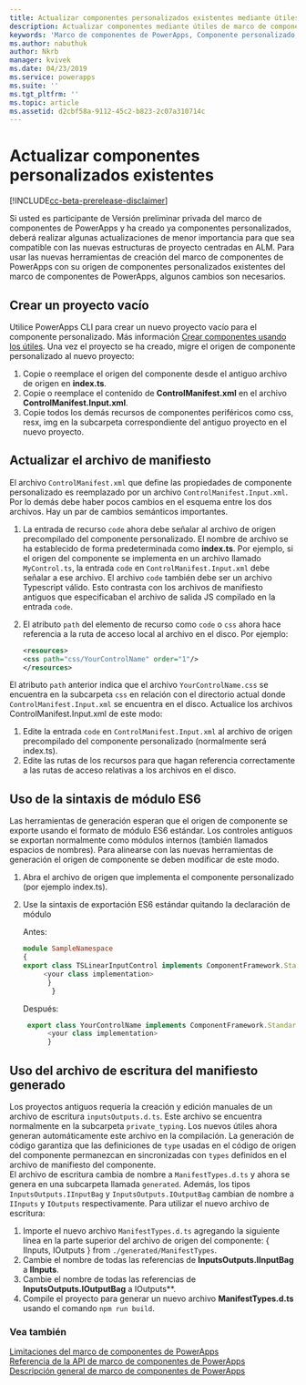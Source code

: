 ```yaml
---
title: Actualizar componentes personalizados existentes mediante útiles de marco de componentes de PowerApps| Microsoft Docs
description: Actualizar componentes mediante útiles de marco de componentes de PowerApps
keywords: 'Marco de componentes de PowerApps, Componente personalizado, Marco de componentes'
ms.author: nabuthuk
author: Nkrb
manager: kvivek
ms.date: 04/23/2019
ms.service: powerapps
ms.suite: ''
ms.tgt_pltfrm: ''
ms.topic: article
ms.assetid: d2cbf58a-9112-45c2-b823-2c07a310714c
---
```

# <a name="updating-existing-custom-components"></a>Actualizar componentes personalizados existentes 

[!INCLUDE[cc-beta-prerelease-disclaimer](../../includes/cc-beta-prerelease-disclaimer.md)]

Si usted es participante de Versión preliminar privada del marco de componentes de PowerApps y ha creado ya componentes personalizados, deberá realizar algunas actualizaciones de menor importancia para que sea compatible con las nuevas estructuras de proyecto centradas en ALM. Para usar las nuevas herramientas de creación del marco de componentes de PowerApps con su origen de componentes personalizados existentes del marco de componentes de PowerApps, algunos cambios son necesarios.

## <a name="creating-an-empty-project"></a>Crear un proyecto vacío

Utilice PowerApps CLI para crear un nuevo proyecto vacío para el componente personalizado. Más información [Crear componentes usando los útiles](create-custom-controls-using-pcf.md).
Una vez el proyecto se ha creado, migre el origen de componente personalizado al nuevo proyecto:

1. Copie o reemplace el origen del componente desde el antiguo archivo de origen en **index.ts**.
2. Copie o reemplace el contenido de **ControlManifest.xml** en el archivo **ControlManifest.Input.xml**.
3. Copie todos los demás recursos de componentes periféricos como css, resx, img en la subcarpeta correspondiente del antiguo proyecto en el nuevo proyecto.

## <a name="updating-manifest-file"></a>Actualizar el archivo de manifiesto

El archivo `ControlManifest.xml` que define las propiedades de componente personalizado es reemplazado por un archivo `ControlManifest.Input.xml`. Por lo demás debe haber pocos cambios en el esquema entre los dos archivos.
Hay un par de cambios semánticos importantes.

1. La entrada de recurso `code` ahora debe señalar al archivo de origen precompilado del componente personalizado. El nombre de archivo se ha establecido de forma predeterminada como **index.ts**.
Por ejemplo, si el origen del componente se implementa en un archivo llamado `MyControl.ts`, la entrada `code` en `ControlManifest.Input.xml` debe señalar a ese archivo. El archivo `code` también debe ser un archivo Typescript válido. Esto contrasta con los archivos de manifiesto antiguos que especificaban el archivo de salida JS compilado en la entrada `code`.
2. El atributo `path` del elemento de recurso como `code` o `css` ahora hace referencia a la ruta de acceso local al archivo en el disco. Por ejemplo:

    ```XML
   <resources>
    <css path="css/YourControlName" order="1"/>
    </resources>
    ```

El atributo `path` anterior indica que el archivo `YourControlName.css` se encuentra en la subcarpeta `css` en relación con el directorio actual donde `ControlManifest.Input.xml` se encuentra en el disco.
Actualice los archivos ControlManifest.Input.xml de este modo:

1. Edite la entrada `code` en `ControlManifest.Input.xml` al archivo de origen precompilado del componente personalizado (normalmente será index.ts).
2. Edite las rutas de los recursos para que hagan referencia correctamente a las rutas de acceso relativas a los archivos en el disco.

## <a name="using-es6-module-syntax"></a>Uso de la sintaxis de módulo ES6

Las herramientas de generación esperan que el origen de componente se exporte usando el formato de módulo ES6 estándar. Los controles antiguos se exportan normalmente como módulos internos (también llamados espacios de nombres). Para alinearse con las nuevas herramientas de generación el origen de componente se deben modificar de este modo.

1. Abra el archivo de origen que implementa el componente personalizado (por ejemplo index.ts).
2. Use la sintaxis de exportación ES6 estándar quitando la declaración de módulo

     Antes:
     ```TypeScript
     module SampleNamespace
     {
    export class TSLinearInputControl implements ComponentFramework.StandardControl<InputsOutputs.IInputBag, InputsOutputs.IOutputBag> {
          <your class implementation>
           }
            }
     
      ```
    Después:
    ```TypeScript
     export class YourControlName implements ComponentFramework.StandardControl<IInputs, IOutputs> { 
          <your class implementation>
          }
   ```

## <a name="using-generated-manifest-typing-file"></a>Uso del archivo de escritura del manifiesto generado

Los proyectos antiguos requería la creación y edición manuales de un archivo de escritura `inputsOutputs.d.ts`. Este archivo se encuentra normalmente en la subcarpeta `private_typing`. Los nuevos útiles ahora generan automáticamente este archivo en la compilación. La generación de código garantiza que las definiciones de `type` usadas en el código de origen del componente permanezcan en sincronizadas con `types` definidos en el archivo de manifiesto del componente.  
El archivo de escritura cambia de nombre a `ManifestTypes.d.ts` y ahora se genera en una subcarpeta llamada `generated`. Además, los tipos `InputsOutputs.IInputBag` y `InputsOutputs.IOutputBag` cambian de nombre a `IInputs` y `IOutputs` respectivamente.
Para utilizar el nuevo archivo de escritura:

1. Importe el nuevo archivo `ManifestTypes.d.ts` agregando la siguiente línea en la parte superior del archivo de origen del componente: { IInputs, IOutputs } from `./generated/ManifestTypes`.
2. Cambie el nombre de todas las referencias de **InputsOutputs.IInputBag** a **IInputs**.
3. Cambie el nombre de todas las referencias de **InputsOutputs.IOutputBag** a IOutputs**.
4. Compile el proyecto para generar un nuevo archivo **ManifestTypes.d.ts** usando el comando `npm run build`.

### <a name="see-also"></a>Vea también

[Limitaciones del marco de componentes de PowerApps](limitations.md)<br/>
[Referencia de la API de marco de componentes de PowerApps](reference/index.md)<br/>
[Descripción general de marco de componentes de PowerApps](overview.md)
